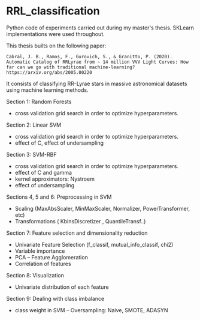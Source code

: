 # RRL_classification

Python code of experiments carried out during my master's thesis. SKLearn implementations were used throughout.

This thesis builts on the following paper:

```
Cabral, J. B., Ramos, F., Gurovich, S., & Granitto, P. (2020). 
Automatic Catalog of RRLyrae from ∼ 14 million VVV Light Curves: How far can we go with traditional machine-learning?
https://arxiv.org/abs/2005.00220
```

It consists of classifying  RR-Lyrae stars in massive astronomical datasets using machine learning methods.

Section 1: Random Forests
- cross validation grid search in order to optimize hyperparameters.

Section 2: Linear SVM 
- cross validation grid search in order to optimize hyperparameters.
- effect of C, effect of undersampling

Section 3: SVM-RBF
- cross validation grid search in order to optimize hyperparameters.
- effect of C and gamma
- kernel approximators: Nystroem
- effect of undersampling

Sections 4, 5 and 6:  Preprocessing in SVM
- Scaling (MaxAbsScaler, MinMaxScaler, Normalizer, PowerTransformer, etc)
- Transformations ( KbinsDiscretizer , QuantileTransf..)

Section 7: Feature selection and dimensionality reduction
- Univariate Feature Selection (f_classif, mutual_info_classif, chi2)
- Variable importance
- PCA
– Feature Agglomeration
- Correlation of features

Section 8: Visualization
- Univariate distribution of each feature

Section 9: Dealing with class imbalance
- class weight in SVM
– Oversampling: Naive, SMOTE, ADASYN
